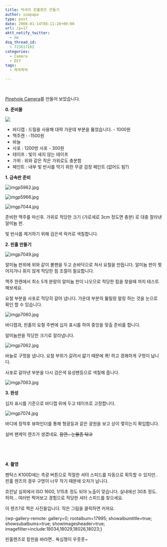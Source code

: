 ```yaml
---
title: 럭셔리 핀홀렌즈 만들기
author: suapapa
type: post
date: 2008-01-14T08:11:28+00:00
url: /p=17
aktt_notify_twitter:
  - no
dsq_thread_id:
  - 723617162
categories:
  - Camera
  - DIY
tags:
  - 뚝딱뚝딱

---
```

 

[Pinehole Camera](http://en.wikipedia.org/wiki/Pinhole_camera)를 만들어 보았습니다.



**0. 준비물**

![](https://asset.homin.dev/blog/2008/01/imgp7018.jpg)

  * 바디캡 : 드릴을 사용해 대략 가운데 부분을 뚫었습니다. - 1000원
  * 맥주캔 : -1500원
  * 바늘
  * 사포 : 1200방 사포 - 300원
  * 테이프 : 빛이 새지 않는 테이프
  * 가위 : 위와 같은 작은 가위로도 충분함
  * 페인트 : 내부 빛 반사를 막기 위한 무광 검정 페인트 (없어도 됨?)

**1. 금속판 준비**

![imgp5962.jpg][1] 

![imgp5966.jpg][2] 

![imgp7044.jpg][3] 

준비한 맥주를 마신후. 가위로 적당한 크기 (가로세로 3cm 정도면 충분) 로 대충 잘라낸 알미늄 판. 

빛 반사를 제거하기 위해 검은색 락카로 색칠합니다.

**2. 핀홀 만들기**

![imgp7049.jpg][4] 

알미늄 판위에 위와 같이 볼펜을 두고 손바닥으로 쳐서 요철을 만듭니다. 알미늄 판이 찢어지거나 휘지 않게 적당한 힘 조절이 필요합니다.

맥주 한캔에서 최소 5개 분량의 알미늄 판이 나오므로 적당한 힘을 찾을때 까지 테스트 해보세요.

요철 부분을 사포로 적당히 갈아 냅니다. 가운데 부분의 뚫릴랑 말랑 하는 것을 눈으로 확인 할 수 있습니다.

![imgp7060.jpg][5] 

바디캡과, 핀홀의 요철 주변에 십자 표시를 하여 중앙을 맞출 준비를 합니다.

알미늄판을 적당한 크기로 잘라냅니다.

![imgp7062.jpg][6] 

바늘로 구멍을 냅니다. 요철 부위가 갈려서 얇기 때문에 폭! 하고 경쾌하게 구멍이 납니다.

사포로 갈아낸 부분을 다시 검은색 유성팬등으로 색칠해 줍니다.

![imgp7063.jpg][7] 

**3. 완성**

십자 표시를 기준으로 바디캡 위에 두고 테이프로 고정합니다.

![imgp7074.jpg][8] 

바디에 장착후 뷰파인더를 통해 형광등과 같은 광원을 보고 상이 맻히는지 확입합니다.

실버 팬케익 렌즈가 생겼네요. <strike>잠깐.. 눈물좀 닦고</strike>

 

 

**4. 촬영**

펜탁스 K100D에는 측광 버튼으로 적절한 셔텨 스피드를 자동으로 획득할 수 있지만.. 핀홀 렌즈의 경우 구멍이 너무 작기 때문에 오차가 납니다.

흐린날 실외에서 ISO 1600, 1/15초 정도 되야 노출이 맞습니다. 실내에선 30초 정도. 허허&#8230; 여러번 찍어보고 경험으로 적당한 셔터 스피드를 찾으세요.

이 렌즈?로 찍은 사진들입니다. 작은 그림을 클릭하면 커져요.

{wp-gallery-remote: gallery=0; rootalbum=17995; showalbumtitle=true; showsubalbums=true; showimagesheader=true; imagefilter=include:18034,18029,18026,18023;}

핀홀렌즈로 칼핀을 바라면.. 욕심쟁이 우훗훗~

 [1]: https://asset.homin.dev/blog/2008/01/imgp5962.jpg
 [2]: https://asset.homin.dev/blog/2008/01/imgp5966.jpg
 [3]: https://asset.homin.dev/blog/2008/01/imgp7044.jpg
 [4]: https://asset.homin.dev/blog/2008/01/imgp7049.jpg
 [5]: https://asset.homin.dev/blog/2008/01/imgp7060.jpg
 [6]: https://asset.homin.dev/blog/2008/01/imgp7062.jpg
 [7]: https://asset.homin.dev/blog/2008/01/imgp7063.jpg
 [8]: https://asset.homin.dev/blog/2008/01/imgp7074.jpg